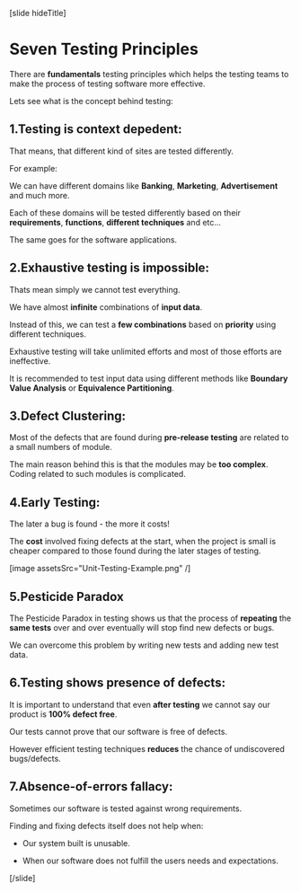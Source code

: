 [slide hideTitle]

# Seven Testing Principles

There are **fundamentals** testing principles which helps the testing teams to make the process of testing software more effective.

Lets see what is the concept behind testing:

## 1.Testing is context depedent:

That means, that different kind of sites are tested differently.

For example: 

We can have different domains like **Banking**, **Marketing**, **Advertisement** and much more.

Each of these domains will be tested differently based on their **requirements**, **functions**, **different techniques** and etc...

The same goes for the software applications.

## 2.Exhaustive testing is impossible:

Thats mean simply we cannot test everything. 

We have almost **infinite** combinations of **input data**.

Instead of this, we can test a **few combinations** based on **priority** using different techniques.

Exhaustive testing will take unlimited efforts and most of those efforts are ineffective.

It is recommended to test input data using different methods like **Boundary Value Analysis** or **Equivalence Partitioning**.

## 3.Defect Clustering:

Most of the defects that are found during **pre-release testing** are related to a small numbers of module.

The main reason behind this is that the modules may be **too complex**. Coding related to such modules is complicated.

## 4.Early Testing:

The later a bug is found - the more it costs!

The **cost** involved fixing defects at the start, when the project is small is cheaper compared to those found during the later stages of testing.

[image assetsSrc="Unit-Testing-Example.png" /]

## 5.Pesticide Paradox

The Pesticide Paradox in testing shows us that the process of **repeating** the **same tests** over and over eventually will stop find new defects or bugs.

We can overcome this problem by writing new tests and adding new test data.

## 6.Testing shows presence of defects:

It is important to understand that even **after testing** we cannot say our product is **100% defect free**.

Our tests cannot prove that our software is free of defects. 

However efficient testing techniques **reduces** the chance of undiscovered bugs/defects.

## 7.Absence-of-errors fallacy:

Sometimes our software is tested against wrong requirements.

Finding and fixing defects itself does not help when:

- Our system built is unusable.

- When our software does not fulfill the users needs and expectations.




[/slide]